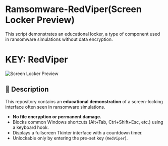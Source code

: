 # Ramsomware-RedViper(Screen Locker Preview)
This script demonstrates an educational locker, a type of component used in ransomware simulations without data encryption.

# KEY: RedViper

![Screen Locker Preview](https://media.discordapp.net/attachments/1389805100306010133/1419771714212204696/image.png?ex=68d2f8f2&is=68d1a772&hm=f623fb1a4862ba89bd26ee8f65d20e8bd0a79a8fbbc0079d2590f4a8894d1d3a&=&format=webp&quality=lossless&width=1044&height=590)

## 📖 Description  
This repository contains an **educational demonstration** of a screen-locking interface often seen in ransomware simulations.  
- **No file encryption or permanent damage.**  
- Blocks common Windows shortcuts (Alt+Tab, Ctrl+Shift+Esc, etc.) using a keyboard hook.  
- Displays a fullscreen Tkinter interface with a countdown timer.  
- Unlockable only by entering the pre-set key (`RedViper`). 
